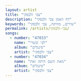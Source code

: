 ```yaml
---
layout: artist
title: "צבי זלבסקי"
description: "דף האמן צבי זלבסקי"
keywords: "שירים, מוזיקה, צבי זלבסקי"
permalink: /artists/צבי-זלבסקי/
songs:
  - number: "47033"
    name: "לבי ובשרי"
    album: "סינגלים"
    artist: "צבי זלבסקי"
  - number: "47034"
    name: "מאת השם היתה זאת"
    album: "סינגלים"
    artist: "צבי זלבסקי"
---
```

